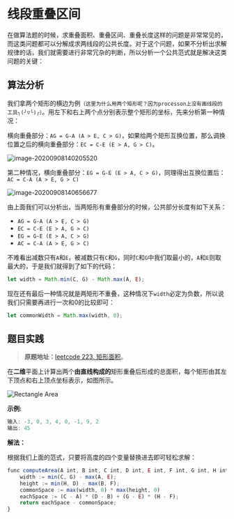 # 线段重叠区间

在做算法题的时候，求重叠面积、重叠区间、重叠长度这样的问题是非常常见的，而这类问题都可以分解成求两线段的公共长度。对于这个问题，如果不分析出求解规律的话，我们就需要进行非常冗杂的判断，所以分析一个公共范式就是解决这类问题的关键：

## 算法分析

我们拿两个矩形的横边为例`（这里为什么用两个矩形呢？因为processon上没有画线段的工具╮(╯▽╰)╭）`。用左下和右上两个点分别表示整个矩形的坐标，先来分析第一种情况：

横向重叠部分：`AG = G-A (A > E, C > G)`，如果给两个矩形互换位置，那么调换位置之后的横向重叠部分：`EC = C-E (E > A, G > C)`。

![image-20200908140205520](http://image.innoweb.cn/2020-09-08-061852.png)



第二种情况，横向重叠部分：`EG = G-E (E > A, C > G)`，同理得出互换位置后：`AC = C-A (A > E, G > C)`

![image-20200908140656677](http://image.innoweb.cn/2020-09-08-061849.png)

由上面我们可以分析出，当两矩形有重叠部分的时候，公共部分长度有如下关系：

- `AG = G-A (A > E, C > G)`
- `EC = C-E (E > A, G > C)`
- `EG = G-E (E > A, C > G)`
- `AC = C-A (A > E, G > C)`

不难看出减数只有`A`和`E`，被减数只有`C`和`G`，同时`C`和`G`中我们取最小的，`A`和`E`则取最大的，于是我们就得到了如下的代码：

```ts
let width = Math.min(C, G) - Math.max(A, E);
```

现在还有最后一种情况就是两矩形不重叠，这种情况下`width`必定为负数，所以说我们只需要再进行一次和0的比较即可：

```ts
let commonWidth = Math.max(width, 0);
```

## 题目实践

> **原题地址：**[leetcode  223. 矩形面积](https://leetcode-cn.com/problems/rectangle-area/)。

在**二维**平面上计算出两个**由直线构成的**矩形重叠后形成的总面积，每个矩形由其左下顶点和右上顶点坐标表示，如图所示。

![Rectangle Area](http://image.innoweb.cn/2020-09-08-061845.png)

**示例:**

```js
输入: -3, 0, 3, 4, 0, -1, 9, 2
输出: 45
```

**解法：**

根据我们上面的范式，只要将高度的四个变量替换进去即可轻松求解：

```ts
func computeArea(A int, B int, C int, D int, E int, F int, G int, H int) int {
	width := min(C, G) - max(A, E);
	height := min(H, D) - max(B, F);
	commonSpace := max(width, 0) * max(height, 0)
    eachSpace := (C - A) * (D - B) + (G - E) * (H - F);
    return eachSpace - commonSpace;
}
```

